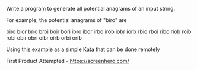  Write a program to generate all potential
 anagrams of an input string.
 
 For example, the potential anagrams of "biro" are
 
 biro bior brio broi boir bori
 ibro ibor irbo irob iobr iorb
 rbio rboi ribo riob roib robi
 obir obri oibr oirb orbi orib

Using this example as a simple Kata that can be done remotely

First Product Attempted - https://screenhero.com/
